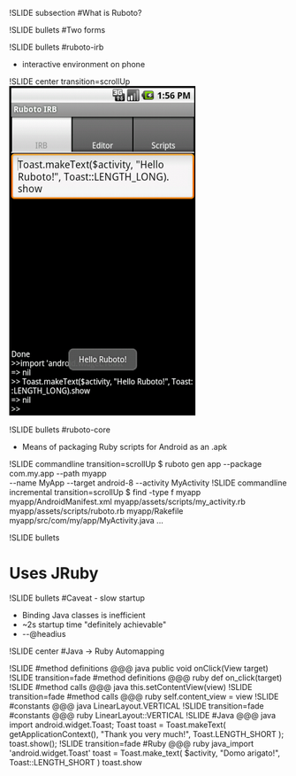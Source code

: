

!SLIDE subsection
#What is Ruboto?


!SLIDE bullets
#Two forms

!SLIDE bullets
#ruboto-irb
* interactive environment on phone

!SLIDE center transition=scrollUp
![](ruboto_irb.png)

!SLIDE bullets
#ruboto-core
* Means of packaging Ruby scripts for Android as an .apk

!SLIDE commandline transition=scrollUp
    $ ruboto gen app --package com.my.app --path myapp \
    --name MyApp --target android-8 --activity MyActivity
!SLIDE commandline incremental transition=scrollUp
    $ find -type f myapp
    myapp/AndroidManifest.xml
    myapp/assets/scripts/my_activity.rb
    myapp/assets/scripts/ruboto.rb
    myapp/Rakefile
    myapp/src/com/my/app/MyActivity.java
    ...

!SLIDE bullets
# Uses JRuby

!SLIDE bullets
#Caveat - slow startup
* Binding Java classes is inefficient
* ~2s startup time "definitely achievable"
* --@headius

!SLIDE center
#Java -> Ruby Automapping

!SLIDE
#method definitions
    @@@ java
    public void onClick(View target)
!SLIDE transition=fade
#method definitions
    @@@ ruby
    def on_click(target)
!SLIDE
#method calls
    @@@ java
    this.setContentView(view)
!SLIDE transition=fade
#method calls
    @@@ ruby
    self.content_view = view
!SLIDE
#constants
    @@@ java
    LinearLayout.VERTICAL
!SLIDE transition=fade
#constants
    @@@ ruby
    LinearLayout::VERTICAL
!SLIDE
#Java
    @@@ java
    import android.widget.Toast;
    Toast toast = Toast.makeText(
        getApplicationContext(),
        "Thank you very much!",
        Toast.LENGTH_SHORT
    );
    toast.show();
!SLIDE transition=fade
#Ruby
    @@@ ruby
    java_import 'android.widget.Toast'
    toast = Toast.make_text(
        $activity,
        "Domo arigato!",
        Toast::LENGTH_SHORT
    )
    toast.show
